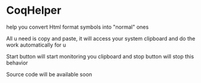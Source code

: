 # CoqHelper
help you convert Html format symbols into "normal" ones

All u need is copy and paste, it will access your system clipboard and do the work automatically for u

Start button will start monitoring you clipboard and stop button will stop this behavior

Source code will be available soon
